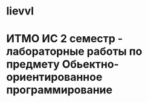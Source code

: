 # lievvl
ИТМО ИС 2 семестр - лабораторные работы по предмету Обьектно-ориентированное программирование
=============================================================================================
